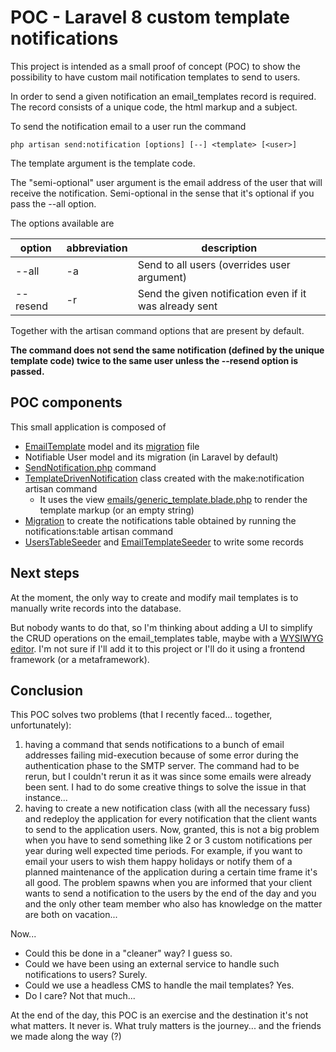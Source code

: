 # POC - Laravel 8 custom template notifications

This project is intended as a small proof of concept (POC) to show the possibility to have custom mail notification templates to send to users.

In order to send a given notification an email_templates record is required. The record consists of a unique code, the html markup and a subject.

To send the notification email to a user run the command

```shell
php artisan send:notification [options] [--] <template> [<user>]
```

The template argument is the template code.

The "semi-optional" user argument is the email address of the user that will receive the notification. Semi-optional in the sense that it's optional if you pass the --all option.

The options available are

| option   | abbreviation | description                                             |
|----------|--------------|---------------------------------------------------------|
| --all    | -a           | Send to all users (overrides user argument)             |
| --resend | -r           | Send the given notification even if it was already sent |

Together with the artisan command options that are present by default.

**The command does not send the same notification (defined by the unique template code) twice to the same user unless the --resend option is passed.**

## POC components

This small application is composed of
- [EmailTemplate](app%2FModels%2FEmailTemplate.php) model and its [migration](database%2Fmigrations%2F2023_07_27_110229_create_email_templates_table.php) file
- Notifiable User model and its migration (in Laravel by default)
- [SendNotification.php](app%2FConsole%2FCommands%2FSendNotification.php) command
- [TemplateDrivenNotification](app%2FNotifications%2FTemplateDrivenNotification.php) class created with the make:notification artisan command
  - It uses the view [emails/generic_template.blade.php](resources%2Fviews%2Femails%2Fgeneric_template.blade.php) to render the template markup (or an empty string)
- [Migration](database%2Fmigrations%2F2023_07_27_105158_create_notifications_table.php) to create the notifications table obtained by running the notifications:table artisan command
- [UsersTableSeeder](database%2Fseeders%2FUsersTableSeeder.php) and [EmailTemplateSeeder](database%2Fseeders%2FEmailTemplateSeeder.php) to write some records

## Next steps

At the moment, the only way to create and modify mail templates is to manually write records into the database.

But nobody wants to do that, so I'm thinking about adding a UI to simplify the CRUD operations on the email_templates table, maybe with a [WYSIWYG editor](https://en.wikipedia.org/wiki/WYSIWYG).
I'm not sure if I'll add it to this project or I'll do it using a frontend framework (or a metaframework).

## Conclusion

This POC solves two problems (that I recently faced... together, unfortunately):
1) having a command that sends notifications to a bunch of email addresses failing mid-execution because of some error during the authentication phase to the SMTP server. The command had to be rerun, but I couldn't rerun it as it was since some emails were already been sent. I had to do some creative things to solve the issue in that instance...
2) having to create a new notification class (with all the necessary fuss) and redeploy the application for every notification that the client wants to send to the application users. Now, granted, this is not a big problem when you have to send something like 2 or 3 custom notifications per year during well expected time periods. For example, if you want to email your users to wish them happy holidays or notify them of a planned maintenance of the application during a certain time frame it's all good. The problem spawns when you are informed that your client wants to send a notification to the users by the end of the day and you and the only other team member who also has knowledge on the matter are both on vacation...

Now...
- Could this be done in a "cleaner" way? I guess so.
- Could we have been using an external service to handle such notifications to users? Surely.
- Could we use a headless CMS to handle the mail templates? Yes.
- Do I care? Not that much...

At the end of the day, this POC is an exercise and the destination it's not what matters. It never is. What truly matters is the journey... and the friends we made along the way (?)
